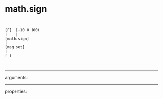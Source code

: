 # math.sign

```


[F]  [-10 0 100(
|    |
[math.sign]
|
[msg set]
|
[ (

            
```
---
arguments:


---
properties:


